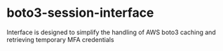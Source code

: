# boto3-session-interface
Interface is designed to simplify the handling of AWS boto3 caching and retrieving temporary MFA credentials
